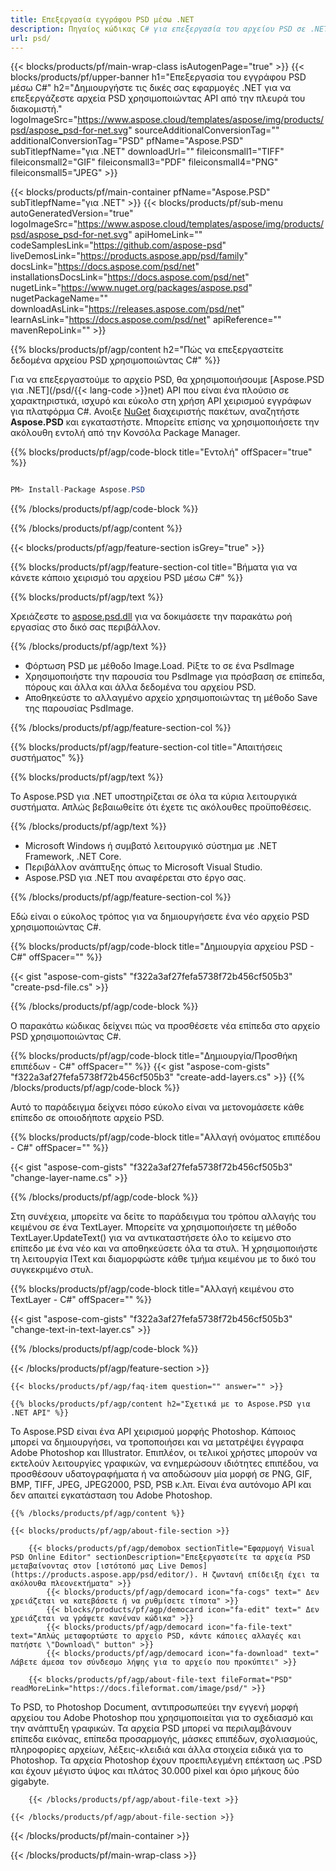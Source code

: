 ```yaml
---
title: Επεξεργασία εγγράφου PSD μέσω .NET
description: Πηγαίος κώδικας C# για επεξεργασία του αρχείου PSD σε .NET Framework, .NET Core.
url: psd/
---
```


{{< blocks/products/pf/main-wrap-class isAutogenPage="true" >}}
{{< blocks/products/pf/upper-banner h1="Επεξεργασία του εγγράφου PSD μέσω C#" h2="Δημιουργήστε τις δικές σας εφαρμογές .NET για να επεξεργάζεστε αρχεία PSD χρησιμοποιώντας API από την πλευρά του διακομιστή." logoImageSrc="https://www.aspose.cloud/templates/aspose/img/products/psd/aspose_psd-for-net.svg" sourceAdditionalConversionTag="" additionalConversionTag="PSD" pfName="Aspose.PSD" subTitlepfName="για .NET" downloadUrl="" fileiconsmall1="TIFF" fileiconsmall2="GIF" fileiconsmall3="PDF" fileiconsmall4="PNG" fileiconsmall5="JPEG" >}}

{{< blocks/products/pf/main-container pfName="Aspose.PSD" subTitlepfName="για .NET" >}}
{{< blocks/products/pf/sub-menu autoGeneratedVersion="true" logoImageSrc="https://www.aspose.cloud/templates/aspose/img/products/psd/aspose_psd-for-net.svg" apiHomeLink="" codeSamplesLink="https://github.com/aspose-psd" liveDemosLink="https://products.aspose.app/psd/family" docsLink="https://docs.aspose.com/psd/net" installationsDocsLink="https://docs.aspose.com/psd/net" nugetLink="https://www.nuget.org/packages/aspose.psd" nugetPackageName="" downloadAsLink="https://releases.aspose.com/psd/net" learnAsLink="https://docs.aspose.com/psd/net" apiReference="" mavenRepoLink="" >}}

{{% blocks/products/pf/agp/content h2="Πώς να επεξεργαστείτε δεδομένα αρχείου PSD χρησιμοποιώντας C#" %}}

 Για να επεξεργαστούμε το αρχείο PSD, θα χρησιμοποιήσουμε
 [Aspose.PSD για .NET](/psd/{{< lang-code >}}net)
 API που είναι ένα πλούσιο σε χαρακτηριστικά, ισχυρό και εύκολο στη χρήση API χειρισμού εγγράφων για πλατφόρμα C#. Ανοιξε
 [NuGet](https://www.nuget.org/packages/aspose.psd)
 διαχειριστής πακέτων, αναζητήστε
 **Aspose.PSD**
 και εγκαταστήστε. Μπορείτε επίσης να χρησιμοποιήσετε την ακόλουθη εντολή από την Κονσόλα Package Manager.

{{% blocks/products/pf/agp/code-block title="Εντολή" offSpacer="true" %}}

```cs

PM> Install-Package Aspose.PSD

```

{{% /blocks/products/pf/agp/code-block %}}

{{% /blocks/products/pf/agp/content %}}

{{< blocks/products/pf/agp/feature-section isGrey="true" >}}

{{% blocks/products/pf/agp/feature-section-col title="Βήματα για να κάνετε κάποιο χειρισμό του αρχείου PSD μέσω C#" %}}

{{% blocks/products/pf/agp/text %}}

 Χρειάζεστε το
 [aspose.psd.dll](https://releases.aspose.com/psd/net)
 για να δοκιμάσετε την παρακάτω ροή εργασίας στο δικό σας περιβάλλον.

{{% /blocks/products/pf/agp/text %}}

+ Φόρτωση PSD με μέθοδο Image.Load. Ρίξτε το σε ένα PsdImage
+ Χρησιμοποιήστε την παρουσία του PsdImage για πρόσβαση σε επίπεδα, πόρους και άλλα και άλλα δεδομένα του αρχείου PSD.
+ Αποθηκεύστε το αλλαγμένο αρχείο χρησιμοποιώντας τη μέθοδο Save της παρουσίας PsdImage.

{{% /blocks/products/pf/agp/feature-section-col %}}

{{% blocks/products/pf/agp/feature-section-col title="Απαιτήσεις συστήματος" %}}

{{% blocks/products/pf/agp/text %}}

 Το Aspose.PSD για .NET υποστηρίζεται σε όλα τα κύρια λειτουργικά συστήματα. Απλώς βεβαιωθείτε ότι έχετε τις ακόλουθες προϋποθέσεις.

{{% /blocks/products/pf/agp/text %}}

- Microsoft Windows ή συμβατό λειτουργικό σύστημα με .NET Framework, .NET Core.
- Περιβάλλον ανάπτυξης όπως το Microsoft Visual Studio.
- Aspose.PSD για .NET που αναφέρεται στο έργο σας.

{{% /blocks/products/pf/agp/feature-section-col %}}


Εδώ είναι ο εύκολος τρόπος για να δημιουργήσετε ένα νέο αρχείο PSD χρησιμοποιώντας C#.
<!-- CODE-BLOCK -->
{{% blocks/products/pf/agp/code-block title="Δημιουργία αρχείου PSD - C#" offSpacer="" %}}

{{< gist "aspose-com-gists" "f322a3af27fefa5738f72b456cf505b3" "create-psd-file.cs" >}}

{{% /blocks/products/pf/agp/code-block %}}


Ο παρακάτω κώδικας δείχνει πώς να προσθέσετε νέα επίπεδα στο αρχείο PSD χρησιμοποιώντας C#.
<!-- CODE-BLOCK -->
{{% blocks/products/pf/agp/code-block title="Δημιουργία/Προσθήκη επιπέδων - C#" offSpacer="" %}}
{{< gist "aspose-com-gists" "f322a3af27fefa5738f72b456cf505b3" "create-add-layers.cs" >}}
{{% /blocks/products/pf/agp/code-block %}}


Αυτό το παράδειγμα δείχνει πόσο εύκολο είναι να μετονομάσετε κάθε επίπεδο σε οποιοδήποτε αρχείο PSD.
<!-- CODE-BLOCK -->
{{% blocks/products/pf/agp/code-block title="Αλλαγή ονόματος επιπέδου - C#" offSpacer="" %}}

{{< gist "aspose-com-gists" "f322a3af27fefa5738f72b456cf505b3" "change-layer-name.cs" >}}

{{% /blocks/products/pf/agp/code-block %}}


Στη συνέχεια, μπορείτε να δείτε το παράδειγμα του τρόπου αλλαγής του κειμένου σε ένα TextLayer. Μπορείτε να χρησιμοποιήσετε τη μέθοδο TextLayer.UpdateText() για να αντικαταστήσετε όλο το κείμενο στο επίπεδο με ένα νέο και να αποθηκεύσετε όλα τα στυλ.
Ή χρησιμοποιήστε τη λειτουργία IText και διαμορφώστε κάθε τμήμα κειμένου με το δικό του συγκεκριμένο στυλ.
<!-- CODE-BLOCK -->
{{% blocks/products/pf/agp/code-block title="Αλλαγή κειμένου στο TextLayer - C#" offSpacer="" %}}

{{< gist "aspose-com-gists" "f322a3af27fefa5738f72b456cf505b3" "change-text-in-text-layer.cs" >}}

{{% /blocks/products/pf/agp/code-block %}}

{{< /blocks/products/pf/agp/feature-section >}}

    {{< blocks/products/pf/agp/faq-item question="" answer="" >}}
 

<!-- aboutfile Starts -->

    {{% blocks/products/pf/agp/content h2="Σχετικά με το Aspose.PSD για .NET API" %}}

 Το Aspose.PSD είναι ένα API χειρισμού μορφής Photoshop. Κάποιος μπορεί να δημιουργήσει, να τροποποιήσει και να μετατρέψει έγγραφα Adobe Photoshop και Illustrator. Επιπλέον, οι τελικοί χρήστες μπορούν να εκτελούν λειτουργίες γραφικών, να ενημερώσουν ιδιότητες επιπέδου, να προσθέσουν υδατογραφήματα ή να αποδώσουν μία μορφή σε PNG, GIF, BMP, TIFF, JPEG, JPEG2000, PSD, PSB κ.λπ. Είναι ένα αυτόνομο API και δεν απαιτεί εγκατάσταση του Adobe Photoshop.



    {{% /blocks/products/pf/agp/content %}}

    {{< blocks/products/pf/agp/about-file-section >}}

        {{< blocks/products/pf/agp/demobox sectionTitle="Εφαρμογή Visual PSD Online Editor" sectionDescription="Επεξεργαστείτε τα αρχεία PSD μεταβαίνοντας στον [ιστότοπό μας Live Demos](https://products.aspose.app/psd/editor/). Η ζωντανή επίδειξη έχει τα ακόλουθα πλεονεκτήματα" >}}
            {{< blocks/products/pf/agp/democard icon="fa-cogs" text=" Δεν χρειάζεται να κατεβάσετε ή να ρυθμίσετε τίποτα" >}}
            {{< blocks/products/pf/agp/democard icon="fa-edit" text=" Δεν χρειάζεται να γράψετε κανέναν κώδικα" >}}
            {{< blocks/products/pf/agp/democard icon="fa-file-text" text="Απλώς μεταφορτώστε το αρχείο PSD, κάντε κάποιες αλλαγές και πατήστε \"Download\" button" >}}
            {{< blocks/products/pf/agp/democard icon="fa-download" text=" Λάβετε άμεσα τον σύνδεσμο λήψης για το αρχείο που προκύπτει" >}}

        {{< blocks/products/pf/agp/about-file-text fileFormat="PSD" readMoreLink="https://docs.fileformat.com/image/psd/" >}}
Το PSD, το Photoshop Document, αντιπροσωπεύει την εγγενή μορφή αρχείου του Adobe Photoshop που χρησιμοποιείται για το σχεδιασμό και την ανάπτυξη γραφικών. Τα αρχεία PSD μπορεί να περιλαμβάνουν επίπεδα εικόνας, επίπεδα προσαρμογής, μάσκες επιπέδων, σχολιασμούς, πληροφορίες αρχείων, λέξεις-κλειδιά και άλλα στοιχεία ειδικά για το Photoshop. Τα αρχεία Photoshop έχουν προεπιλεγμένη επέκταση ως .PSD και έχουν μέγιστο ύψος και πλάτος 30.000 pixel και όριο μήκους δύο gigabyte.

        {{< /blocks/products/pf/agp/about-file-text >}}

    {{< /blocks/products/pf/agp/about-file-section >}}

<!-- aboutfile Ends -->

{{< /blocks/products/pf/main-container >}}
    
{{< /blocks/products/pf/main-wrap-class >}}
